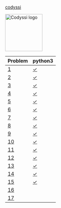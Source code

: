[codyssi](https://www.codyssi.com/)

<img src="https://www.codyssi.com/static/images/codyssi_logo.png" alt="Codyssi logo" style="height: 120px"/>

<!-- @BEGIN:Problems -->
| Problem | python3 |
| --- | --- |
|[1](https://www.codyssi.com/view_problem_1)|[✓](src/codyssi01.py)|
|[2](https://www.codyssi.com/view_problem_2)|[✓](src/codyssi02.py)|
|[3](https://www.codyssi.com/view_problem_3)|[✓](src/codyssi03.py)|
|[4](https://www.codyssi.com/view_problem_4)|[✓](src/codyssi04.py)|
|[5](https://www.codyssi.com/view_problem_5)|[✓](src/codyssi05.py)|
|[6](https://www.codyssi.com/view_problem_6)|[✓](src/codyssi06.py)|
|[7](https://www.codyssi.com/view_problem_7)|[✓](src/codyssi07.py)|
|[8](https://www.codyssi.com/view_problem_8)|[✓](src/codyssi08.py)|
|[9](https://www.codyssi.com/view_problem_9)|[✓](src/codyssi09.py)|
|[10](https://www.codyssi.com/view_problem_10)|[✓](src/codyssi10.py)|
|[11](https://www.codyssi.com/view_problem_11)|[✓](src/codyssi11.py)|
|[12](https://www.codyssi.com/view_problem_12)|[✓](src/codyssi12.py)|
|[13](https://www.codyssi.com/view_problem_13)|[✓](src/codyssi13.py)|
|[14](https://www.codyssi.com/view_problem_14)|[✓](src/codyssi14.py)|
|[15](https://www.codyssi.com/view_problem_15)|[✓](src/codyssi15.py)|
|[16](https://www.codyssi.com/view_problem_16)||
|[17](https://www.codyssi.com/view_problem_17)||
<!-- @END:Problems -->
